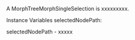 A MorphTreeMorphSingleSelection is xxxxxxxxx.Instance Variables	selectedNodePath:		<Object>selectedNodePath	- xxxxx
